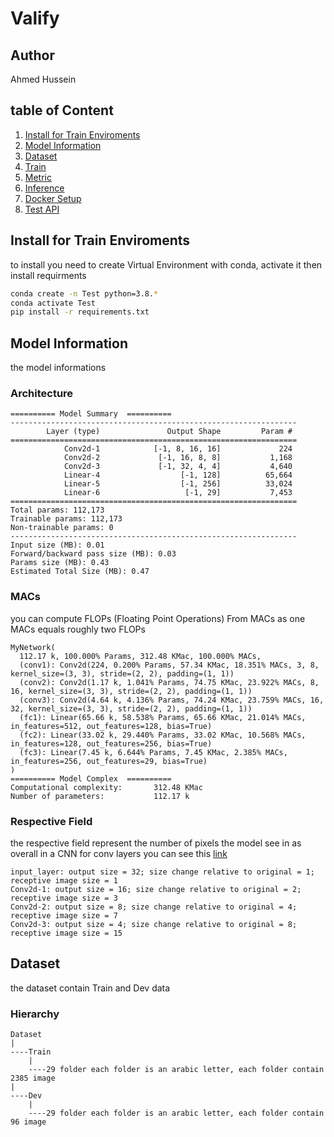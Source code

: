 # Valify
## Author
Ahmed Hussein
## table of Content 
1. [Install for Train Enviroments](#install-for-train-enviroments)
2. [Model Information](#model-information)
3. [Dataset](#dataset)
4. [Train](#train)
5. [Metric](#metric)
6. [Inference](#inference)
7. [Docker Setup](#docker-setup)
8. [Test API](#test-api)

## Install for Train Enviroments
to install you need to create Virtual Environment with conda, activate it  then install requirments
```bash
conda create -n Test python=3.8.*
conda activate Test
pip install -r requirements.txt
```
## Model Information
the model informations
### Architecture

```
========== Model Summary  ==========
----------------------------------------------------------------
        Layer (type)               Output Shape         Param #
================================================================
            Conv2d-1            [-1, 8, 16, 16]             224
            Conv2d-2             [-1, 16, 8, 8]           1,168
            Conv2d-3             [-1, 32, 4, 4]           4,640
            Linear-4                  [-1, 128]          65,664
            Linear-5                  [-1, 256]          33,024
            Linear-6                   [-1, 29]           7,453
================================================================
Total params: 112,173
Trainable params: 112,173
Non-trainable params: 0
----------------------------------------------------------------
Input size (MB): 0.01
Forward/backward pass size (MB): 0.03
Params size (MB): 0.43
Estimated Total Size (MB): 0.47
```

### MACs 
you can compute FLOPs (Floating Point Operations) From MACs as one MACs equals roughly two FLOPs
```
MyNetwork(
  112.17 k, 100.000% Params, 312.48 KMac, 100.000% MACs, 
  (conv1): Conv2d(224, 0.200% Params, 57.34 KMac, 18.351% MACs, 3, 8, kernel_size=(3, 3), stride=(2, 2), padding=(1, 1))
  (conv2): Conv2d(1.17 k, 1.041% Params, 74.75 KMac, 23.922% MACs, 8, 16, kernel_size=(3, 3), stride=(2, 2), padding=(1, 1))
  (conv3): Conv2d(4.64 k, 4.136% Params, 74.24 KMac, 23.759% MACs, 16, 32, kernel_size=(3, 3), stride=(2, 2), padding=(1, 1))
  (fc1): Linear(65.66 k, 58.538% Params, 65.66 KMac, 21.014% MACs, in_features=512, out_features=128, bias=True)
  (fc2): Linear(33.02 k, 29.440% Params, 33.02 KMac, 10.568% MACs, in_features=128, out_features=256, bias=True)
  (fc3): Linear(7.45 k, 6.644% Params, 7.45 KMac, 2.385% MACs, in_features=256, out_features=29, bias=True)
)
========== Model Complex  ==========
Computational complexity:       312.48 KMac
Number of parameters:           112.17 k
```
### Respective Field
the respective field represent the number of pixels the model see in as overall in a CNN  for conv layers
you can see this [link](https://rubikscode.net/2021/11/15/receptive-field-arithmetic-for-convolutional-neural-networks/)
```
input_layer: output size = 32; size change relative to original = 1; receptive image size = 1
Conv2d-1: output size = 16; size change relative to original = 2; receptive image size = 3
Conv2d-2: output size = 8; size change relative to original = 4; receptive image size = 7
Conv2d-3: output size = 4; size change relative to original = 8; receptive image size = 15
```

## Dataset
the dataset contain Train and Dev data 
### Hierarchy  
```tree
Dataset
|
----Train 
    |
    ----29 folder each folder is an arabic letter, each folder contain 2385 image 
|
----Dev 
    |
    ----29 folder each folder is an arabic letter, each folder contain 96 image
```
